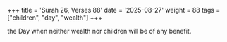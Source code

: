 +++
title = 'Surah 26, Verses 88'
date = '2025-08-27'
weight = 88
tags = ["children", "day", "wealth"]
+++

the Day when neither wealth nor children will be of any benefit.